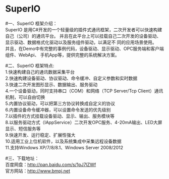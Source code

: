 # SuperIO

#一、SuperIO 框架介绍：<br>
    SuperIO 是用C#开发的一个轻量级的插件式通讯框架，二次开发者可以快速构建自己（公司）的通讯平台。
并且在此平台上可以挂载自己二次开发的设备驱动、显示驱动、数据格式化驱动以及服务组件驱动，以满足不
同的应用场景使用。<br>
    并且，在Demo中有完整的事例代码，设备驱动、显示驱动、OPC服务端和客户端组件、WebApi、
手机App等，提供完整的系统解决方案。<br>
   
#二、SuperIO 框架特点:<br>
1.快速构建自己的通讯数据采集平台<br>
2.快速构建设备驱动、协议驱动、命令缓冲、自定义参数和实时数据<br>
3.快速二次开发图形显示、数据输出、服务驱动<br>
4.一个设备驱动，同时支持串口（COM）和网络（TCP Server/Tcp Client）通讯机制，可以自由切换<br>
5.内置协议驱动，可以把第三方协议转换成自定义的协议<br>
6.内置设备命令缓冲器，可以设置命令发送的优先级别<br>
7.以插件的方式挂载设备驱动、显示、输出、服务模块等<br>
8.以服务驱动方式（IAppService）二次开发OPC服务、4-20mA输出、LED大屏显示、短信服务等<br>
9.快速开发、运行稳定、扩展性强大<br>
10.适用工业上位机软件，以及系统集成中采集远程设备数据<br>
11.支持Windows XP/7/8/8.1、Windows Server 2008/2012<br>

#三、下载地址：<br>
百度网盘：http://pan.baidu.com/s/1pJ7lZWf <br>
官方网站：http://www.bmpj.net
